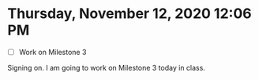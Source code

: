 # Thursday, November 12, 2020 12:06 PM
- [ ] Work on Milestone 3

Signing on. I am going to work on Milestone 3 today in class.

